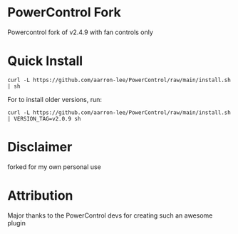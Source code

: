 # PowerControl Fork

Powercontrol fork of v2.4.9 with fan controls only

# Quick Install

```
curl -L https://github.com/aarron-lee/PowerControl/raw/main/install.sh | sh
```

For to install older versions, run:

```
curl -L https://github.com/aarron-lee/PowerControl/raw/main/install.sh | VERSION_TAG=v2.0.9 sh
```

# Disclaimer

forked for my own personal use

# Attribution

Major thanks to the PowerControl devs for creating such an awesome plugin
